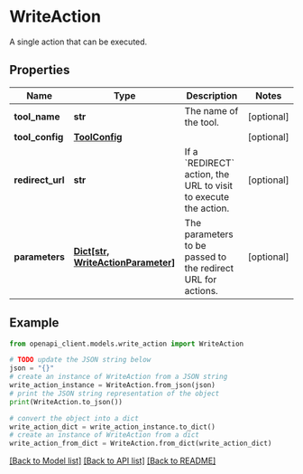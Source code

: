 # WriteAction

A single action that can be executed.

## Properties

Name | Type | Description | Notes
------------ | ------------- | ------------- | -------------
**tool_name** | **str** | The name of the tool. | [optional] 
**tool_config** | [**ToolConfig**](ToolConfig.md) |  | [optional] 
**redirect_url** | **str** | If a &#x60;REDIRECT&#x60; action, the URL to visit to execute the action. | [optional] 
**parameters** | [**Dict[str, WriteActionParameter]**](WriteActionParameter.md) | The parameters to be passed to the redirect URL for actions. | [optional] 

## Example

```python
from openapi_client.models.write_action import WriteAction

# TODO update the JSON string below
json = "{}"
# create an instance of WriteAction from a JSON string
write_action_instance = WriteAction.from_json(json)
# print the JSON string representation of the object
print(WriteAction.to_json())

# convert the object into a dict
write_action_dict = write_action_instance.to_dict()
# create an instance of WriteAction from a dict
write_action_from_dict = WriteAction.from_dict(write_action_dict)
```
[[Back to Model list]](../README.md#documentation-for-models) [[Back to API list]](../README.md#documentation-for-api-endpoints) [[Back to README]](../README.md)


